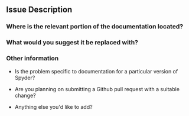 <!--- **PLEASE NOTE:** This is the issue tracker for Spyder's documentation, not problems with the Spyder application itself nor general help with Spyder. For that, please see the main Spyder repo: <https://github.com/spyder-ide/spyder> . --->

<!--- Please make sure you fill out this template completely so we can find and fix your issue. Otherwise, it may be closed. Thanks! --->

## Issue Description




### Where is the relevant portion of the documentation located?

<!--- Identify the word, line, section, or file this change pertains to. --->




### What would you suggest it be replaced with?

<!--- Please be as specific as you can. --->




### Other information

* Is the problem specific to documentation for a particular version of Spyder?



* Are you planning on submitting a Github pull request with a suitable change?



* Anything else you'd like to add?


